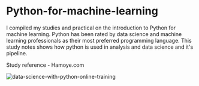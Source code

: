 # Python-for-machine-learning
I compiled my studies and practical on the introduction to Python for machine learning. Python has been rated by data science and machine learning professionals as their most preferred programming language. This study notes shows how python is used in analysis and data science and it's pipeline. 

Study reference - Hamoye.com

![data-science-with-python-online-training](https://user-images.githubusercontent.com/102169299/202244084-2d73b37e-5636-4948-894e-bd031e3dccee.jpg)
